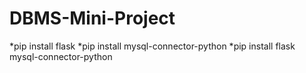 # DBMS-Mini-Project

*pip install flask
*pip install mysql-connector-python
*pip install flask mysql-connector-python
